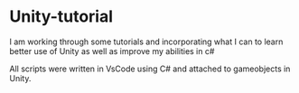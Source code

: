 # Unity-tutorial

I am working through some tutorials and incorporating what I can to learn better use of Unity as well as improve my abilities in c#


All scripts were written in VsCode using C# and attached to gameobjects in Unity.
